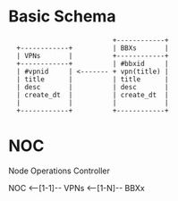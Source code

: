 
# Basic Schema
```
                          +------------+
  +------------+          | BBXs       |
  | VPNs       |          +------------+
  +------------+          | #bbxid     |
  | #vpnid     | <------- + vpn(title) |
  | title      |          | title      |
  | desc       |          | desc       |
  | create_dt  |          | create_dt  |
  |            |          |            |
  +------------+          +------------+
```

# NOC
Node Operations Controller

  NOC <--[1-1]-- VPNs <--[1-N]-- BBXx
